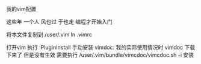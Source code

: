 我的vim配置

这些年 一个人 风也过 于也走 编程才开始入门 

将本文件复制到 /user/.vim
ln .vimrc

打开vim 执行 :PluginInstall
手动安装 vimdoc:
我的实际使用情况时 vimdoc 下载下来了 但是没有生效 
需要执行  /user/.vim/bundle/vimcdoc/vimcdoc.sh -i 安装
